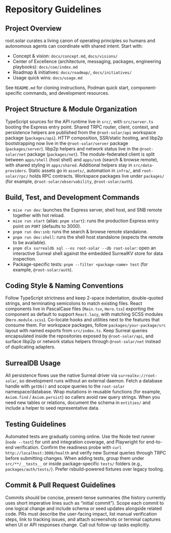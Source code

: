 # Repository Guidelines

## Project Overview
root.solar curates a living canon of operating principles so humans and autonomous agents can coordinate with shared intent. Start with:
- Concept & vision: `docs/concept.md`, `docs/visions/`
- Center of Excellence (architecture, messaging, packages, engineering playbooks): `docs/coe/index.md`
- Roadmap & initiatives: `docs/roadmap/`, `docs/initiatives/`
- Usage quick wins: `docs/usage.md`

See `README.md` for cloning instructions, Podman quick start, component-specific commands, and development resources.

## Project Structure & Module Organization
TypeScript sources for the API runtime live in `src/`, with `src/server.ts` booting the Express entry point. Shared TRPC router, client, context, and persistence helpers are published from the `@root-solar/api` workspace package (`packages/api`). HTTP composition, SSR/static hosting, and libp2p bootstrapping now live in the `@root-solar/server` package (`packages/server`). libp2p helpers and network status live in the `@root-solar/net` package (`packages/net`). The module-federated client is split between `apps/shell` (host shell) and `apps/snb` (search & browse remote), with shared styling in `apps/shared`. Additional helpers stay in `src/data-providers`. Static assets go in `assets/`, automation in `infra/`, and `root-solar/rpc/` holds RPC contracts. Workspace packages live under `packages/` (for example, `@root-solar/observability`, `@root-solar/auth`).

## Build, Test, and Development Commands
- `mise run dev`: launches the Express server, shell host, and SNB remote together with hot reload.
- `mise run start` (alias: `pnpm start`): runs the production Express entry point on `PORT` (defaults to 3000).
- `pnpm run dev:snb`: runs the search & browse remote standalone.
- `pnpm run dev:shell`: runs the shell host standalone (expects the remote to be available).
- `pnpm dlx surrealdb sql --ns root-solar --db root-solar`: open an interactive Surreal shell against the embedded SurrealKV store for data inspection.
- Package-specific tests: `pnpm --filter <package-name> test` (for example, `@root-solar/auth`).

## Coding Style & Naming Conventions
Follow TypeScript strictness and keep 2-space indentation, double-quoted strings, and terminating semicolons to match existing files. React components live in PascalCase files (`Main.tsx`, `Hero.tsx`) exporting the component as default to support `React.lazy`, with matching SCSS modules (`Hero.module.scss`). Co-locate hooks and utilities next to the features that consume them. For workspace packages, follow `packages/your-package/src` layout with named exports from `src/index.ts`. Keep Surreal queries encapsulated inside the repositories exposed by `@root-solar/api`, and surface libp2p or network status helpers through `@root-solar/net` instead of duplicating adapters.

## SurrealDB Usage
All persistence flows use the native Surreal driver via `surrealkv://root-solar`, so development runs without an external daemon. Fetch a database handle with `getDb()` and scope queries to the `root-solar` namespace/database. Wrap mutations in reusable functions (for example, `Axiom.find` / `Axiom.persist`) so callers avoid raw query strings. When you need new tables or relations, document the schema in `entities/` and include a helper to seed representative data.

## Testing Guidelines
Automated tests are gradually coming online. Use the Node test runner (`node --test`) for unit and integration coverage, and Playwright for end-to-end verification. Confirm the readiness probe with `curl http://localhost:3000/health` and verify new Surreal queries through TRPC before submitting changes. When adding tests, group them under `src/**/__tests__` or inside package-specific `tests/` folders (e.g., `packages/auth/tests/`). Prefer rsbuild-powered fixtures over legacy tooling.

## Commit & Pull Request Guidelines
Commits should be concise, present-tense summaries (the history currently uses short imperative lines such as “initial commit”). Scope each commit to one logical change and include schema or seed updates alongside related code. PRs must describe the user-facing impact, list manual verification steps, link to tracking issues, and attach screenshots or terminal captures when UI or API responses change. Call out follow-up tasks explicitly.
